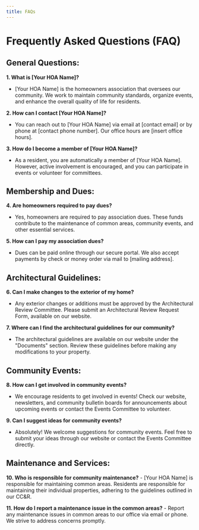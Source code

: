 ```yaml
---
title: FAQs
---
```


# Frequently Asked Questions (FAQ)

## General Questions:

**1. What is [Your HOA Name]?**
   - [Your HOA Name] is the homeowners association that oversees our community. We work to maintain community standards, organize events, and enhance the overall quality of life for residents.

**2. How can I contact [Your HOA Name]?**
   - You can reach out to [Your HOA Name] via email at [contact email] or by phone at [contact phone number]. Our office hours are [insert office hours].

**3. How do I become a member of [Your HOA Name]?**
   - As a resident, you are automatically a member of [Your HOA Name]. However, active involvement is encouraged, and you can participate in events or volunteer for committees.

## Membership and Dues:

**4. Are homeowners required to pay dues?**
   - Yes, homeowners are required to pay association dues. These funds contribute to the maintenance of common areas, community events, and other essential services.

**5. How can I pay my association dues?**
   - Dues can be paid online through our secure portal. We also accept payments by check or money order via mail to [mailing address].

## Architectural Guidelines:

**6. Can I make changes to the exterior of my home?**
   - Any exterior changes or additions must be approved by the Architectural Review Committee. Please submit an Architectural Review Request Form, available on our website.

**7. Where can I find the architectural guidelines for our community?**
   - The architectural guidelines are available on our website under the "Documents" section. Review these guidelines before making any modifications to your property.

## Community Events:

**8. How can I get involved in community events?**
   - We encourage residents to get involved in events! Check our website, newsletters, and community bulletin boards for announcements about upcoming events or contact the Events Committee to volunteer.

**9. Can I suggest ideas for community events?**
   - Absolutely! We welcome suggestions for community events. Feel free to submit your ideas through our website or contact the Events Committee directly.

## Maintenance and Services:

**10. Who is responsible for community maintenance?**
    - [Your HOA Name] is responsible for maintaining common areas. Residents are responsible for maintaining their individual properties, adhering to the guidelines outlined in our CC&R.

**11. How do I report a maintenance issue in the common areas?**
    - Report any maintenance issues in common areas to our office via email or phone. We strive to address concerns promptly.
